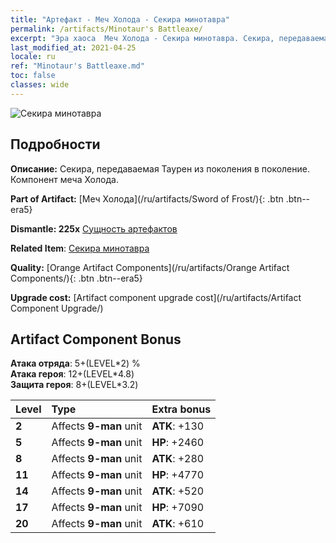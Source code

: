 ```yaml
---
title: "Артефакт - Меч Холода - Секира минотавра"
permalink: /artifacts/Minotaur's Battleaxe/
excerpt: "Эра хаоса  Меч Холода - Секира минотавра. Секира, передаваемая Таурен из поколения в поколение. Компонент меча Холода."
last_modified_at: 2021-04-25
locale: ru
ref: "Minotaur's Battleaxe.md"
toc: false
classes: wide
---
```


 ![Секира минотавра](/images/t/artifact_40432.png)



## Подробности

 **Описание:** Секира, передаваемая Таурен из поколения в поколение. Компонент меча Холода.

 **Part of Artifact:** [Меч Холода](/ru/artifacts/Sword of Frost/){: .btn .btn--era5}

 **Dismantle: 225x** [Сущность артефактов](/ItemsRU/con_905/)

 **Related Item**: [Секира минотавра](/ItemsRU/art_161/)

 **Quality:** [Orange Artifact Components](/ru/artifacts/Orange Artifact Components/){: .btn .btn--era5}

 **Upgrade cost:** [Artifact component upgrade cost](/ru/artifacts/Artifact Component Upgrade/)

## Artifact Component Bonus

  **Атака отряда**: 5+(LEVEL\*2) %<br/>**Атака героя**: 12+(LEVEL\*4.8)<br/>**Защита героя**: 8+(LEVEL\*3.2)

  |  Level  | Type |    Extra bonus  | 
  |:--------|:-----|:----------------| 
  | **2** | Affects **9-man** unit | **ATK**: +130 | 
  | **5** | Affects **9-man** unit | **HP**: +2460 | 
  | **8** | Affects **9-man** unit | **ATK**: +280 | 
  | **11** | Affects **9-man** unit | **HP**: +4770 | 
  | **14** | Affects **9-man** unit | **ATK**: +520 | 
  | **17** | Affects **9-man** unit | **HP**: +7090 | 
  | **20** | Affects **9-man** unit | **ATK**: +610 | 
